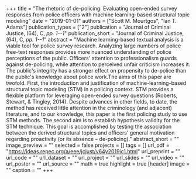 +++
title = "The rhetoric of de-policing: Evaluating open-ended survey responses from police officers with machine learning-based structural topic modeling"
date = "2019-01-01"
authors = ["Scott M. Mourtgos", "Ian T. Adams"]
publication_types = ["2"]
publication = "Journal of Criminal Justice, (64), C, _pp. 1--1_"
publication_short = "Journal of Criminal Justice, (64), C, _pp. 1--1_"
abstract = "Machine learning-based textual analysis is a viable tool for police survey research. Analyzing large numbers of police free-text responses provides more nuanced understanding of police perceptions of the public. Officers' attention to professionalism guards against de-policing, while attention to perceived unfair criticism increases it. The public's integrity has a stronger effect on propensity to de-police than the public's knowledge about police work.The aims of this paper are twofold. First, the introduction and justification of machine-learning-based structural topic modeling (STM) in a policing context. STM provides a flexible platform for leveraging open-ended survey questions (Roberts, Stewart, & Tingley, 2014). Despite advances in other fields, to date, the method has received little attention in the criminology (and adjacent) literature, and to our knowledge, this paper is the first policing study to use STM methods. The second aim is to establish hypothesis validity for the STM technique. This goal is accomplished by testing the association between the derived structural topics and officers' general motivation regarding proactivity (or its absence – de-policing)."
abstract_short = ""
image_preview = ""
selected = false
projects = []
tags = []
url_pdf = "https://ideas.repec.org/a/eee/jcjust/v64y2019ic1.html"
url_preprint = ""
url_code = ""
url_dataset = ""
url_project = ""
url_slides = ""
url_video = ""
url_poster = ""
url_source = ""
math = true
highlight = true
[header]
image = ""
caption = ""
+++
